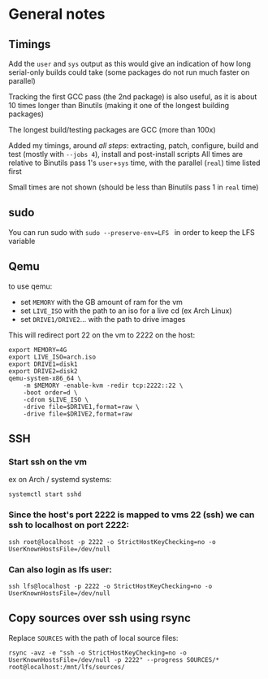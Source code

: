 # General notes

## Timings

Add the `user` and `sys` output as this would give an indication of how long serial-only builds could take (some packages do not run much faster on parallel)

Tracking the first GCC pass (the 2nd package) is also useful, as it is about 10 times longer than Binutils (making
it one of the longest building packages)

The longest build/testing packages are GCC (more than 100x)

Added my timings, around *all steps*: extracting, patch, configure, build and test (mostly with `--jobs 4`), install and post-install scripts
All times are relative to Binutils pass 1's `user`+`sys` time, with the parallel (`real`) time listed first

Small times are not shown (should be less than Binutils pass 1 in `real` time)


## sudo

You can run sudo with `sudo --preserve-env=LFS ` in order to keep the LFS variable

## Qemu

to use qemu:
- set `MEMORY` with the GB amount of ram for the vm
- set `LIVE_ISO` with the path to an iso for a live cd (ex Arch Linux)
- set `DRIVE1/DRIVE2`... with the path to drive images

This will redirect port 22 on the vm to 2222 on the host:

```shell
export MEMORY=4G
export LIVE_ISO=arch.iso
export DRIVE1=disk1
export DRIVE2=disk2
qemu-system-x86_64 \
    -m $MEMORY -enable-kvm -redir tcp:2222::22 \
    -boot order=d \
    -cdrom $LIVE_ISO \
    -drive file=$DRIVE1,format=raw \
    -drive file=$DRIVE2,format=raw

```

## SSH

### Start ssh on the vm
ex on Arch / systemd systems:
```
systemctl start sshd
```

### Since the host's port 2222 is mapped to vms 22 (ssh) we can ssh to localhost on port 2222:
```
ssh root@localhost -p 2222 -o StrictHostKeyChecking=no -o UserKnownHostsFile=/dev/null
```

### Can also login as lfs user:
```
ssh lfs@localhost -p 2222 -o StrictHostKeyChecking=no -o UserKnownHostsFile=/dev/null
```

## Copy sources over ssh using rsync

Replace `SOURCES` with the path of local source files:
```
rsync -avz -e "ssh -o StrictHostKeyChecking=no -o UserKnownHostsFile=/dev/null -p 2222" --progress SOURCES/* root@localhost:/mnt/lfs/sources/
```
